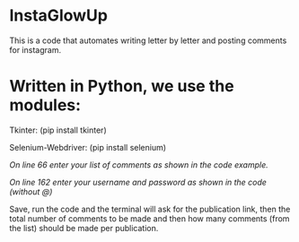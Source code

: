 # InstaGlowUp
 This is a code that automates writing letter by letter and posting comments for instagram.
 
# Written in Python, we use the modules:

Tkinter:
(pip install tkinter)

Selenium-Webdriver:
(pip install selenium)

*On line 66 enter your list of comments as shown in the code example.*

*On line 162 enter your username and password as shown in the code (without @)*

Save, run the code and the terminal will ask for the publication link, then the total number of comments to be made and then how many comments (from the list) should be made per publication.
